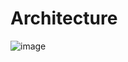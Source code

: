 # Architecture

![image](https://github.com/shallow-rs/shallow/blob/main/doc/image/nameserver_architecture.png)